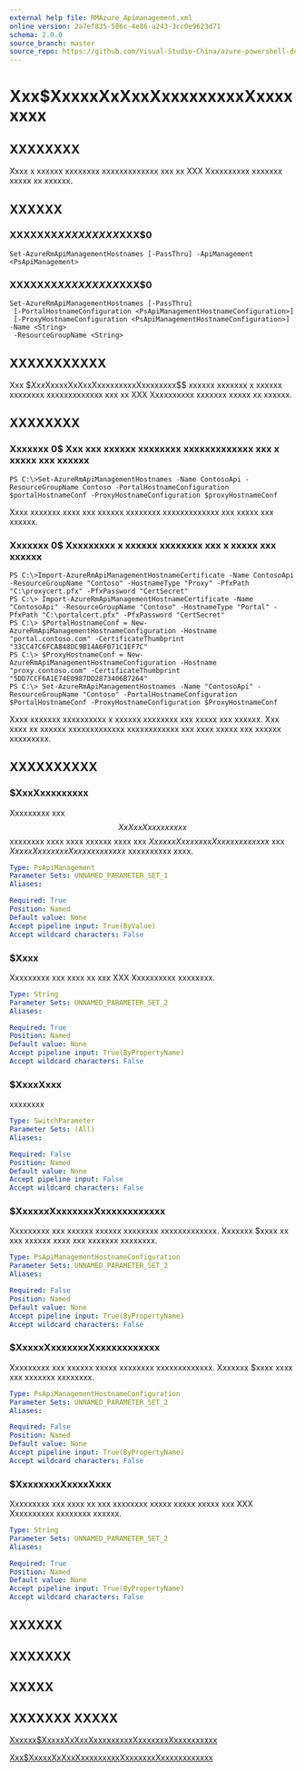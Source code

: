 ```yaml
---
external help file: RMAzure_Apimanagement.xml
online version: 2a7ef835-586c-4e86-a243-3cc0e9623d71
schema: 2.0.0
source_branch: master
source_repo: https://github.com/Visual-Studio-China/azure-powershell-docs-int
---
```


# Xxx$XxxxxXxXxxXxxxxxxxxxXxxxxxxxx
## XXXXXXXX
Xxxx x xxxxxx xxxxxxxx xxxxxxxxxxxxx xxx xx XXX Xxxxxxxxxx xxxxxxx xxxxx xx xxxxxx.

## XXXXXX

### XXXXXXX$XXXXXXXXX$XXX$0
```
Set-AzureRmApiManagementHostnames [-PassThru] -ApiManagement <PsApiManagement>
```

### XXXXXXX$XXXXXXXXX$XXX$0
```
Set-AzureRmApiManagementHostnames [-PassThru]
 [-PortalHostnameConfiguration <PsApiManagementHostnameConfiguration>]
 [-ProxyHostnameConfiguration <PsApiManagementHostnameConfiguration>] -Name <String>
 -ResourceGroupName <String>
```

## XXXXXXXXXXX
Xxx $$Xxx$XxxxxXxXxxXxxxxxxxxxXxxxxxxxx$$ xxxxxx xxxxxxx x xxxxxx xxxxxxxx xxxxxxxxxxxxx xxx xx XXX Xxxxxxxxxx xxxxxxx xxxxx xx xxxxxx.

## XXXXXXXX

### Xxxxxxx 0$ Xxx xxx xxxxxx xxxxxxxx xxxxxxxxxxxxx xxx x xxxxx xxx xxxxxx
```
PS C:\>Set-AzureRmApiManagementHostnames -Name ContosoApi -ResourceGroupName Contoso -PortalHostnameConfiguration $portalHostnameConf -ProxyHostnameConfiguration $proxyHostnameConf
```

Xxxx xxxxxxx xxxx xxx xxxxxx xxxxxxxx xxxxxxxxxxxxx xxx xxxxx xxx xxxxxx.

### Xxxxxxx 0$ Xxxxxxxxx x xxxxxx xxxxxxxx xxx x xxxxx xxx xxxxxx
```
PS C:\>Import-AzureRmApiManagementHostnameCertificate -Name ContosoApi -ResourceGroupName "Contoso" -HostnameType "Proxy" -PfxPath "C:\proxycert.pfx" -PfxPassword "CertSecret"
PS C:\> Import-AzureRmApiManagementHostnameCertificate -Name "ContosoApi" -ResourceGroupName "Contoso" -HostnameType "Portal" -PfxPath "C:\portalcert.pfx" -PfxPassword "CertSecret"
PS C:\> $PortalHostnameConf = New-AzureRmApiManagementHostnameConfiguration -Hostname "portal.contoso.com" -CertificateThumbprint "33CC47C6FCA848DC9B14A6F071C1EF7C"
PS C:\> $ProxyHostnameConf = New-AzureRmApiManagementHostnameConfiguration -Hostname "proxy.contoso.com" -CertificateThumbprint "5DD7CCF6A1E74E0987DD2873406B7264"
PS C:\> Set-AzureRmApiManagementHostnames -Name "ContosoApi" -ResourceGroupName "Contoso" -PortalHostnameConfiguration $PortalHostnameConf -ProxyHostnameConfiguration $ProxyHostnameConf
```

Xxxx xxxxxxx xxxxxxxxxx x xxxxxx xxxxxxxx xxx xxxxx xxx xxxxxx.
Xxx xxxx xx xxxxxx xxxxxxxxxxxxx xxxxxxxxxxxx xxx xxxx xxxxx xxx xxxxxx xxxxxxxxx.

## XXXXXXXXXX

### $XxxXxxxxxxxxx
Xxxxxxxxx xxx $$XxXxxXxxxxxxxxx$$ xxxxxxxx xxxx xxxx xxxxxx xxxx xxx $XxxxxxXxxxxxxxXxxxxxxxxxxxx$ xxx $XxxxxXxxxxxxxXxxxxxxxxxxxx$ xxxxxxxxxx xxxx.

```yaml
Type: PsApiManagement
Parameter Sets: UNNAMED_PARAMETER_SET_1
Aliases: 

Required: True
Position: Named
Default value: None
Accept pipeline input: True(ByValue)
Accept wildcard characters: False
```

### $Xxxx
Xxxxxxxxx xxx xxxx xx xxx XXX Xxxxxxxxxx xxxxxxxx.

```yaml
Type: String
Parameter Sets: UNNAMED_PARAMETER_SET_2
Aliases: 

Required: True
Position: Named
Default value: None
Accept pipeline input: True(ByPropertyName)
Accept wildcard characters: False
```

### $XxxxXxxx
xxxxxxxx

```yaml
Type: SwitchParameter
Parameter Sets: (All)
Aliases: 

Required: False
Position: Named
Default value: None
Accept pipeline input: False
Accept wildcard characters: False
```

### $XxxxxxXxxxxxxxXxxxxxxxxxxxx
Xxxxxxxxx xxx xxxxxx xxxxxx xxxxxxxx xxxxxxxxxxxxx.
Xxxxxxx $xxxx xx xxx xxxxxx xxxx xxx xxxxxxx xxxxxxxx.

```yaml
Type: PsApiManagementHostnameConfiguration
Parameter Sets: UNNAMED_PARAMETER_SET_2
Aliases: 

Required: False
Position: Named
Default value: None
Accept pipeline input: True(ByPropertyName)
Accept wildcard characters: False
```

### $XxxxxXxxxxxxxXxxxxxxxxxxxx
Xxxxxxxxx xxx xxxxxx xxxxx xxxxxxxx xxxxxxxxxxxxx.
Xxxxxxx $xxxx xxxx xxx xxxxxxx xxxxxxxx.

```yaml
Type: PsApiManagementHostnameConfiguration
Parameter Sets: UNNAMED_PARAMETER_SET_2
Aliases: 

Required: False
Position: Named
Default value: None
Accept pipeline input: True(ByPropertyName)
Accept wildcard characters: False
```

### $XxxxxxxxXxxxxXxxx
Xxxxxxxxx xxx xxxx xx xxx xxxxxxxx xxxxx xxxxx xxxxx xxx XXX Xxxxxxxxxx xxxxxxxx xxxxxx.

```yaml
Type: String
Parameter Sets: UNNAMED_PARAMETER_SET_2
Aliases: 

Required: True
Position: Named
Default value: None
Accept pipeline input: True(ByPropertyName)
Accept wildcard characters: False
```

## XXXXXX

## XXXXXXX

## XXXXX

## XXXXXXX XXXXX

[Xxxxxx$XxxxxXxXxxXxxxxxxxxxXxxxxxxxXxxxxxxxxxx](2a7ef835-586c-4e86-a243-3cc0e9623d71)

[Xxx$XxxxxXxXxxXxxxxxxxxxXxxxxxxxXxxxxxxxxxxxx](73f73a6f-470c-4dd6-95c4-a1302fabb0dd)


